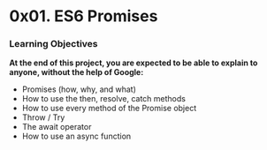# 0x01. ES6 Promises

### Learning Objectives

**At the end of this project, you are expected to be able to explain to anyone, without the help of Google:**

* Promises (how, why, and what)
* How to use the then, resolve, catch methods
* How to use every method of the Promise object
* Throw / Try
* The await operator
* How to use an async function
